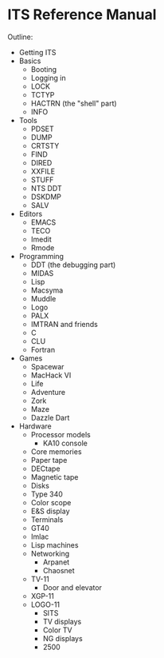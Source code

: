 # ITS Reference Manual

Outline:

- Getting ITS
- Basics
  - Booting
  - Logging in
  - LOCK
  - TCTYP
  - HACTRN (the "shell" part)
  - INFO
- Tools
  - PDSET
  - DUMP
  - CRTSTY
  - FIND
  - DIRED
  - XXFILE
  - STUFF
  - NTS DDT
  - DSKDMP
  - SALV
- Editors
  - EMACS
  - TECO
  - Imedit
  - Rmode
- Programming
  - DDT (the debugging part)
  - MIDAS
  - Lisp
  - Macsyma
  - Muddle
  - Logo
  - PALX
  - IMTRAN and friends
  - C
  - CLU
  - Fortran
- Games
  - Spacewar
  - MacHack VI
  - Life
  - Adventure
  - Zork
  - Maze
  - Dazzle Dart
- Hardware
  - Processor models
    - KA10 console
  - Core memories
  - Paper tape
  - DECtape
  - Magnetic tape
  - Disks
  - Type 340
  - Color scope
  - E&S display
  - Terminals
  - GT40
  - Imlac
  - Lisp machines
  - Networking
    - Arpanet
    - Chaosnet
  - TV-11
    - Door and elevator
  - XGP-11
  - LOGO-11
    - SITS
    - TV displays
    - Color TV
    - NG displays
    - 2500
